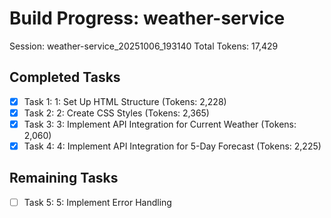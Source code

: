 # Build Progress: weather-service
Session: weather-service_20251006_193140
Total Tokens: 17,429

## Completed Tasks
- [x] Task 1: 1: Set Up HTML Structure (Tokens: 2,228)
- [x] Task 2: 2: Create CSS Styles (Tokens: 2,365)
- [x] Task 3: 3: Implement API Integration for Current Weather (Tokens: 2,060)
- [x] Task 4: 4: Implement API Integration for 5-Day Forecast (Tokens: 2,225)

## Remaining Tasks
- [ ] Task 5: 5: Implement Error Handling
